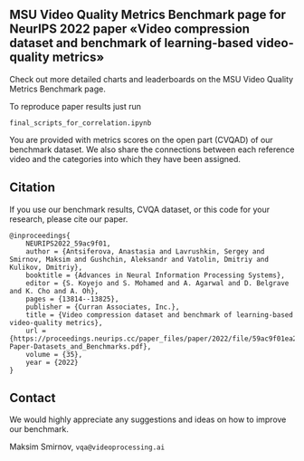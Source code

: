 ## MSU Video Quality Metrics Benchmark page for NeurIPS 2022 paper «Video compression dataset and benchmark of learning-based video-quality metrics» 

Check out more detailed charts and leaderboards on the MSU Video Quality Metrics Benchmark page.

To reproduce paper results just run

```
final_scripts_for_correlation.ipynb
```

You are provided with metrics scores on the open part (CVQAD) of our benchmark dataset. We also share the connections between each reference video and the categories into which they have been assigned.

## Citation

If you use our benchmark results, CVQA dataset, or this code for your research, please cite our paper.

```
@inproceedings{
    NEURIPS2022_59ac9f01,
    author = {Antsiferova, Anastasia and Lavrushkin, Sergey and Smirnov, Maksim and Gushchin, Aleksandr and Vatolin, Dmitriy and Kulikov, Dmitriy},
    booktitle = {Advances in Neural Information Processing Systems},
    editor = {S. Koyejo and S. Mohamed and A. Agarwal and D. Belgrave and K. Cho and A. Oh},
    pages = {13814--13825},
    publisher = {Curran Associates, Inc.},
    title = {Video compression dataset and benchmark of learning-based video-quality metrics},
    url = {https://proceedings.neurips.cc/paper_files/paper/2022/file/59ac9f01ea2f701310f3d42037546e4a-Paper-Datasets_and_Benchmarks.pdf},
    volume = {35},
    year = {2022}
}
```

## Contact
We would highly appreciate any suggestions and ideas on how to improve our benchmark.

Maksim Smirnov, ```vqa@videoprocessing.ai```
